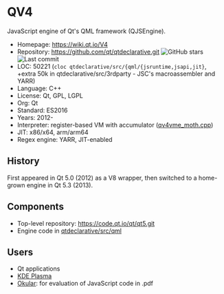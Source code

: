 # QV4

JavaScript engine of Qt's QML framework (QJSEngine).

* Homepage:     https://wiki.qt.io/V4
* Repository:   https://github.com/qt/qtdeclarative.git <img src="https://img.shields.io/github/stars/qt/qtdeclarative?label=&style=flat-square" alt="GitHub stars" title="GitHub stars"><img src="https://img.shields.io/github/last-commit/qt/qtdeclarative?label=&style=flat-square" alt="Last commit" title="Last commit">
* LOC:          50221 (`cloc qtdeclarative/src/{qml/{jsruntime,jsapi,jit}`, +extra 50k in qtdeclarative/src/3rdparty - JSC's macroassembler and YARR)
* Language:     C++
* License:      Qt, GPL, LGPL
* Org:          Qt
* Standard:     ES2016
* Years:        2012-
* Interpreter:  register-based VM with accumulator ([qv4vme_moth.cpp](https://github.com/qt/qtdeclarative/blob/dev/src/qml/jsruntime/qv4vme_moth.cpp))
* JIT:          x86/x64, arm/arm64
* Regex engine: YARR, JIT-enabled

## History

First appeared in Qt 5.0 (2012) as a V8 wrapper, then switched to a home-grown engine in Qt 5.3 (2013).

## Components

* Top-level repository: https://code.qt.io/qt/qt5.git
* Engine code in [qtdeclarative/src/qml](https://github.com/qt/qtdeclarative/tree/dev/src/qml)

## Users

* Qt applications
* [KDE Plasma](https://develop.kde.org/docs/plasma/scripting/)
* [Okular](https://github.com/KDE/okular): for evaluation of JavaScript code in .pdf
